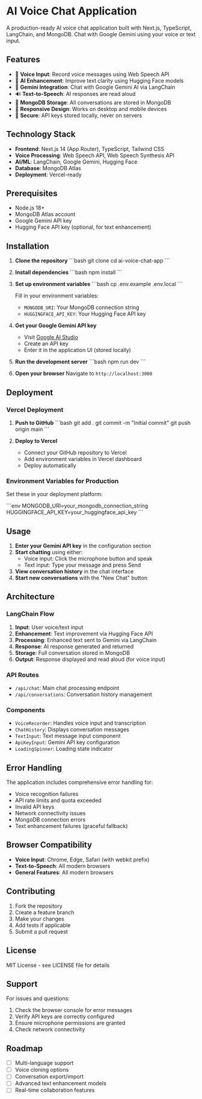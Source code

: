 # AI Voice Chat Application

A production-ready AI voice chat application built with Next.js, TypeScript, LangChain, and MongoDB. Chat with Google Gemini using your voice or text input.

## Features

- 🎤 **Voice Input**: Record voice messages using Web Speech API
- 🤖 **AI Enhancement**: Improve text clarity using Hugging Face models
- 💬 **Gemini Integration**: Chat with Google Gemini AI via LangChain
- 🔊 **Text-to-Speech**: AI responses are read aloud
- 💾 **MongoDB Storage**: All conversations are stored in MongoDB
- 📱 **Responsive Design**: Works on desktop and mobile devices
- 🔐 **Secure**: API keys stored locally, never on servers

## Technology Stack

- **Frontend**: Next.js 14 (App Router), TypeScript, Tailwind CSS
- **Voice Processing**: Web Speech API, Web Speech Synthesis API
- **AI/ML**: LangChain, Google Gemini, Hugging Face
- **Database**: MongoDB Atlas
- **Deployment**: Vercel-ready

## Prerequisites

- Node.js 18+
- MongoDB Atlas account
- Google Gemini API key
- Hugging Face API key (optional, for text enhancement)

## Installation

1. **Clone the repository**
   \`\`\`bash
   git clone <repository-url>
   cd ai-voice-chat-app
   \`\`\`

2. **Install dependencies**
   \`\`\`bash
   npm install
   \`\`\`

3. **Set up environment variables**
   \`\`\`bash
   cp .env.example .env.local
   \`\`\`
   
   Fill in your environment variables:
   - `MONGODB_URI`: Your MongoDB connection string
   - `HUGGINGFACE_API_KEY`: Your Hugging Face API key

4. **Get your Google Gemini API key**
   - Visit [Google AI Studio](https://makersuite.google.com/app/apikey)
   - Create an API key
   - Enter it in the application UI (stored locally)

5. **Run the development server**
   \`\`\`bash
   npm run dev
   \`\`\`

6. **Open your browser**
   Navigate to `http://localhost:3000`

## Deployment

### Vercel Deployment

1. **Push to GitHub**
   \`\`\`bash
   git add .
   git commit -m "Initial commit"
   git push origin main
   \`\`\`

2. **Deploy to Vercel**
   - Connect your GitHub repository to Vercel
   - Add environment variables in Vercel dashboard
   - Deploy automatically

### Environment Variables for Production

Set these in your deployment platform:

\`\`\`env
MONGODB_URI=your_mongodb_connection_string
HUGGINGFACE_API_KEY=your_huggingface_api_key
\`\`\`

## Usage

1. **Enter your Gemini API key** in the configuration section
2. **Start chatting** using either:
   - Voice input: Click the microphone button and speak
   - Text input: Type your message and press Send
3. **View conversation history** in the chat interface
4. **Start new conversations** with the "New Chat" button

## Architecture

### LangChain Flow
1. **Input**: User voice/text input
2. **Enhancement**: Text improvement via Hugging Face API
3. **Processing**: Enhanced text sent to Gemini via LangChain
4. **Response**: AI response generated and returned
5. **Storage**: Full conversation stored in MongoDB
6. **Output**: Response displayed and read aloud (for voice input)

### API Routes
- `/api/chat`: Main chat processing endpoint
- `/api/conversations`: Conversation history management

### Components
- `VoiceRecorder`: Handles voice input and transcription
- `ChatHistory`: Displays conversation messages
- `TextInput`: Text message input component
- `ApiKeyInput`: Gemini API key configuration
- `LoadingSpinner`: Loading state indicator

## Error Handling

The application includes comprehensive error handling for:
- Voice recognition failures
- API rate limits and quota exceeded
- Invalid API keys
- Network connectivity issues
- MongoDB connection errors
- Text enhancement failures (graceful fallback)

## Browser Compatibility

- **Voice Input**: Chrome, Edge, Safari (with webkit prefix)
- **Text-to-Speech**: All modern browsers
- **General Features**: All modern browsers

## Contributing

1. Fork the repository
2. Create a feature branch
3. Make your changes
4. Add tests if applicable
5. Submit a pull request

## License

MIT License - see LICENSE file for details

## Support

For issues and questions:
1. Check the browser console for error messages
2. Verify API keys are correctly configured
3. Ensure microphone permissions are granted
4. Check network connectivity

## Roadmap

- [ ] Multi-language support
- [ ] Voice cloning options
- [ ] Conversation export/import
- [ ] Advanced text enhancement models
- [ ] Real-time collaboration features
